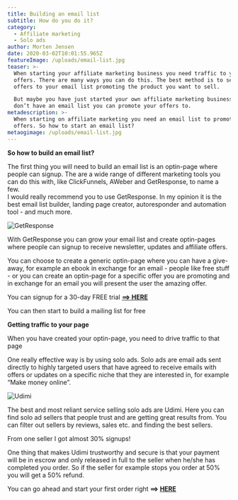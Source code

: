 ```yaml
---
title: Building an email list
subtitle: How do you do it?
category:
  - Affiliate marketing
  - Solo ads
author: Morten Jensen
date: 2020-03-02T10:01:55.965Z
featureImage: /uploads/email-list.jpg
teaser: >-
  When starting your affiliate marketing business you need traffic to your
  offers. There are many ways you can do this. The best method is to send you
  offers to your email list promoting the product you want to sell. 

  But maybe you have just started your own affiliate marketing business and you
  don’t have an email list you can promote your offers to. 
metadescription: >-
  When starting on affiliate marketing you need an email list to promote your
  offers. So how to start an email list?
metaogimage: /uploads/email-list.jpg
---
```

**So how to build an email list?**

The first thing you will need to build an email list is an optin-page where people can signup. The are a wide range of different marketing tools you can do this with, like ClickFunnels, AWeber and GetResponse, to name a few.\
I would really recommend you to use GetResponse. In my opinion it is the best email list builder, landing page creator, autoresponder and automation tool - and much more.

![GetResponse](/uploads/getresponse-logo.jpg "GetResponse")

With GetResponse you can grow your email list and create optin-pages where people can signup to receive newsletter, updates and affiliate offers.

You can choose to create a generic optin-page where you can have a give-away, for example an ebook in exchange for an email - people like free stuff - or you can create an optin-page for a specific offer you are promoting and in exchange for an email you will present the user the amazing offer.

You can signup for a 30-day FREE trial  **[\==> HERE](https://secure.getresponse.com/create_trial/?a=pEkMFNHHwP)** 

You can then start to build a mailing list for free



**Getting traffic to your page**

When you have created your optin-page, you need to drive traffic to that page

One really effective way is by using solo ads. Solo ads are email ads sent directly to highly targeted users that have agreed to receive emails with offers or updates on a specific niche that they are interested in, for example “Make money online”.

![Udimi](/uploads/udimi-logo.png "Udimi")

The best and most reliant service selling solo ads are Udimi. Here you can find solo ad sellers that people trust and are getting great results from. You can filter out sellers by reviews, sales etc. and finding the best sellers.

From one seller I got almost 30% signups!

One thing that makes Udimi trustworthy and secure is that your payment will be in escrow and only released in full to the seller when he/she has completed you order. So if the seller for example stops you order at 50% you will get a 50% refund.

You can go ahead and start your first order right **\==> [HERE](https://udimi.com/a/4wx8q)**
